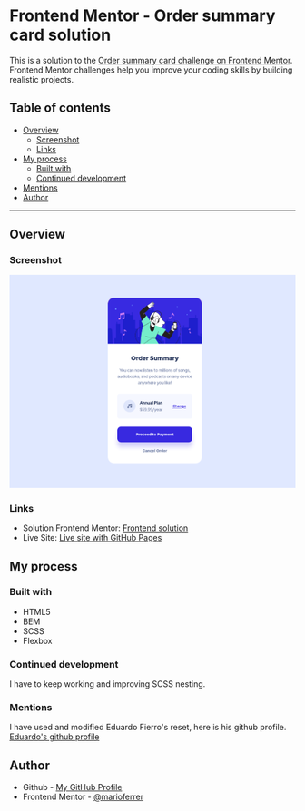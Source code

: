 # Frontend Mentor - Order summary card solution

This is a solution to the [Order summary card challenge on Frontend Mentor](https://www.frontendmentor.io/challenges/order-summary-component-QlPmajDUj). Frontend Mentor challenges help you improve your coding skills by building realistic projects.  

## Table of contents

- [Overview](#overview)
  - [Screenshot](#screenshot)
  - [Links](#links)
- [My process](#my-process)
  - [Built with](#built-with)
  - [Continued development](#continued-development)
- [Mentions](#mentions)
- [Author](#author)

---

## Overview

### Screenshot
![Sample of my project](images/Screenshot-summary.png)


### Links

- Solution Frontend Mentor: [Frontend solution](https://www.frontendmentor.io/solutions/order-summary-tGOy-2H1C6)
- Live Site: [Live site with GitHub Pages](https://marioferrer.github.io/FM-05_order-summary/)

## My process

### Built with

- HTML5
- BEM
- SCSS
- Flexbox

### Continued development

I have to keep working and improving SCSS nesting.

### Mentions

I have used and modified Eduardo Fierro's reset, here is his github profile. <br>
[Eduardo's github profile](https://github.com/eduardofierropro/Reset-CSS)

## Author

- Github - [My GitHub Profile](https://github.com/marioferrer)
- Frontend Mentor - [@marioferrer](https://www.frontendmentor.io/profile/marioferrer)



